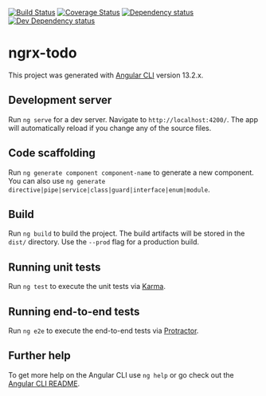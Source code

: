 [![Build Status][travis-ci-image]][travis-ci-url]
[![Coverage Status][coveralls-image]][coveralls-url]
[![Dependency status][david-dm-image]][david-dm-url]
[![Dev Dependency status][david-dm-dev-image]][david-dm-dev-url]

# ngrx-todo

This project was generated with [Angular CLI](https://github.com/angular/angular-cli) version 13.2.x.

## Development server

Run `ng serve` for a dev server. Navigate to `http://localhost:4200/`. The app will automatically reload if you change any of the source files.

## Code scaffolding

Run `ng generate component component-name` to generate a new component. You can also use `ng generate directive|pipe|service|class|guard|interface|enum|module`.

## Build

Run `ng build` to build the project. The build artifacts will be stored in the `dist/` directory. Use the `--prod` flag for a production build.

## Running unit tests

Run `ng test` to execute the unit tests via [Karma](https://karma-runner.github.io).

## Running end-to-end tests

Run `ng e2e` to execute the end-to-end tests via [Protractor](http://www.protractortest.org/).

## Further help

To get more help on the Angular CLI use `ng help` or go check out the [Angular CLI README](https://github.com/angular/angular-cli/blob/master/README.md).

[travis-ci-url]: http://travis-ci.org/puku0x/ngrx-todo
[travis-ci-image]: https://travis-ci.org/puku0x/ngrx-todo.svg?branch=master
[coveralls-url]: https://coveralls.io/github/puku0x/ngrx-todo?branch=master
[coveralls-image]: https://coveralls.io/repos/github/puku0x/ngrx-todo/badge.svg?branch=master
[david-dm-url]: https://david-dm.org/puku0x/ngrx-todo
[david-dm-image]: https://david-dm.org/puku0x/ngrx-todo.svg
[david-dm-dev-url]: https://david-dm.org/puku0x/ngrx-todo?type=dev
[david-dm-dev-image]: https://david-dm.org/puku0x/ngrx-todo/dev-status.svg
